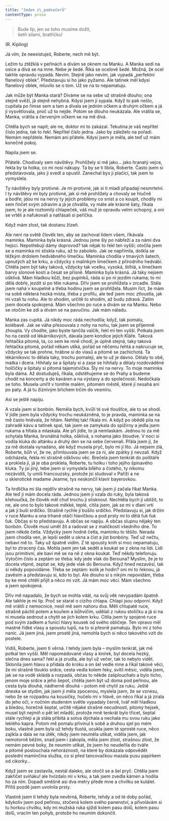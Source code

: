 ```yaml
---
title: "Jeden z\_podvečerů"
contentType: prose
---
```


> Bude líp, jen se toho musíme dožít,  
> šetři silami, bratříčku!

(R. Kipling)

Já vím, že neexistuješ, Roberte, nech mě být.

Ležím tu ztěžklá v peřinách a dívám se oknem na Manku. A Manka sedí na osice a dívá se na mne. Nebe je šedé. Říká se ocelově šedé. Možná, že ocel takhle opravdu vypadá. Nevím. Stejně jako nevím, jak vypadá „perfektní flanelový oblek“. Představuju si ho jako pyžamo. Ale tatínek měl kdysi flanelový oblek, mluvilo se o tom. Už se na to nepamatuju.

Jak může být Manka stará? Díváme se na sebe už strašně dlouho; ona stejně svěží, já stejně nehybná. Kdysi jsem jí sypala. Když to pak nešlo, cupitala po římse sem a tam a dívala se jedním očkem a druhým očkem a já jí vysvětlovala, proč už to nejde. Potom se dlouho neukázala. Ale vrátila se, Manka, vrátila a červeným očkem se na mě dívá.

Chtěla bych se napít; ale ne, doktor mi to zakázal. Tekutina je váš nepřítel číslo jedna, tak to řekl. Nepřítel číslo jedna. Jako by záleželo na pořadí. Nemám nepřátele. Nemám ani přátele. Kdysi jsem je měla, ale teď už mám konečně pokoj.

Napila jsem se.

Přátelé. Chodívaly sem návštěvy. Prohlížely si mě jako… jako hranatý vejce, řekla by ta holka, co mi nosí nákupy. Ta by se ti líbila, Roberte. Často jsem si představovala, jaks ji svedl a opustil. Zanechal bys ji plačící, tak jsem to vymyslela.

Ty návštěvy byly protivné. Je mi protivné, jak si ti mladí připadají nesmrtelní. I ty návštěvy mi byly protivné, jak si mě prohlížely a chovaly se hlučně a bodře; jdou mi na nervy ty jejich problémy co sníst a co koupit, chodily mi sem řinčet svým zdravím a já je chválila, vy máte ale krásné šaty, říkala jsem, to je ale roztomilý chlapeček, váš muž je opravdu velmi schopný, a oni se vrtěli a nafukovali a natřásali si peříčka.

Když mám zlost, tak dostanu žízeň.

Ale není na světě člověk ten, aby se zachoval lidem všem, říkávala maminka. Maminka byla krásná. Jednou jsme šly po nábřeží a za námi dva hejsci. Nepotřebují dámy doprovod? tak nějak to řekl ten vyšší; otočila jsem se a maminka mi stiskla ruku, až to zabolelo. Jak se napřímila, dotkla se těžkým drdolem hedvábného límečku. Maminka chodila v tmavých šatech, upnutých až ke krku, a vždycky s malinkým límečkem z přírodního hedvábí. Chtěla jsem být taky taková, vždycky tak vcelku, vysoká, štíhlá, s límečkem barvy slonové kosti a česat se přísně. Maminka byla krásná. Já taky nejsem ošklivá. Mám hladkou kůži, bez pupínků, ráda si po ní jezdím rukama; to mi dělá dobře, jezdit si po těle rukama. Dřív jsem se prohlížela v zrcadle. Stála jsem nahá v koupelně a třeba hodinu jsem se prohlížela. Musím říct, že mám na sobě některá hezká místa, třeba z profilu, ale teď jsem moc ztloustla, jak mi vzali tu nohu. Ale to shodím, určitě to shodím, až budu zdravá. Zatím jsem docela spokojená. Mám všechno po ruce a dívám se na Manku. Nebo se otočím ke zdi a dívám se na pavučinu. Jak mám náladu.

Manka zas cupitá. Já nikdy moc ráda nechodila; když, tak pomalu, kolébavě. Jak se váha přesouvala z nohy na nohu, tak jsem se příjemně zhoupla. Vy chodíte, jako byste tančila valčík, řekl mi ten vyšší. Potkala jsem ho na cestě od lékárníkových, dávala jsem kondice jejich Kláře. Taková řehtačka pitomá, ta, co sem ke mně chodí, je úplně stejná, taky taková řehtačka pitomá, pořád někam utíká, pořád se něčemu řehtá a nakrucuje se, vždycky se tak prohne, hrábne si do vlasů a pitomě se zachichotá. Ta lékárníkovic to dělala taky, trochu pomaleji, ale to už je dávno. Dělaly to obě, matka i dcera. Hihňaly se a špitaly si a zase se hihňaly a dělaly rozdováděné holčičky a špitaly si pitomá tajemstvíčka. Šly mi na nervy. To moje maminka byla dáma. Až dostuduješ, říkala, odstěhujeme se do Prahy a budeme chodit na koncerty a do kaváren a na výstavy a do společnosti. Nedočkala se toho. Musela umřít v tomhle malém, pitomém městě, které jí nesahá ani po paty. A já tu žíznivým břichem trčím do vesmíru.

Asi se ještě napiju.

A vzala jsem si bonbón. Neměla bych, kvůli té své tloušťce, ale to se shodí. V jídle jsem byla vždycky trochu neukázněná, to je pravda, maminka se na mě často hněvala, že hltám. Nehltej tak! říkala mi. A když po obědě pila na zahradě kávu a tatínek spal, tak jsem se zamykala do spižírny a jedla jsem rukama a hltala a mlaskala. Ale při jídle, to já nemlaskám. Jednou to za mě schytala Manka, brunátná holka, ošklivá, s nohama jako štoudve. V noci si vodila kluka do altánku a druhý den se na sebe červenali. Přála jsem jí, že za mě dostala vynadáno, ale když musela pryč, bylo mi jí líto. Já nejsem zlá, Roberte, bůh ví, že ne, přimlouvala jsem se za ni, ale zpátky ji nevzali. Když odcházela, řekla mi strašně ošklivou věc. Brečela jsem tenkrát do polštáře a proklela ji, já je oba proklela, Roberte, tu holku i toho jejího špinavého kluka. Ty jsi jiný, tebe jsem si vymyslela bílého a čistého, ty nikomu nezávidíš, ty umíš francouzsky, protože jsi studoval v Paříži a ne u sklerotické madame Jeanne, tys neskončil klavír bayerovkou.

Ta hrdlička mi šla nejdřív strašně na nervy, tak jsem jí začala říkat Manka. Ale teď ji mám docela ráda. Jednou jsem ji vzala do ruky, byla taková křehoučká, že člověk měl chuť trochu ji stisknout. Nechtěla bych jí ublížit, to ne, ale ono to bylo takové měkké, teplé, cítila jsem, jak se mi v dlani vrtí a jak jí buší srdíčko. Strašně rychle jí bušilo srdíčko. Představuju si, jak držím v ruce Manku a ona trhaně otáčí hlavičkou a pod prsty mi to dělá ťuk ťuk ťuk. Občas si to představuju. A občas se napiju. A občas slupnu nějaký ten bonbón. Člověk musí umět žít a radovat se z maličkostí všedního dne. To jsem někde četla. Vždycky jsem hodně četla, maminku to těšilo. Nerada jsem chodila ven, je lepší sedět u okna a číst a jíst bonbóny. Teď už nečtu, nebaví mě to. Taky už špatně vidím. Z té spousty knih si moc nepamatuju, byl to ztracený čas. Mohla jsem jen tak sedět a koukat se z okna na lidi. Lidi jsou primitivní, ale baví mě se na ně z okna koukat. Teď někdy telefonuju. Vytočím číslo a zeptám se třeba: kdy jede vlak do Berouna? Myslím, že je to docela vtipné, zeptat se, kdy jede vlak do Berouna. Když hned nezavěsí, tak si někdy popovídáme. Třeba se zeptám: kolik je hodin? oni mi to řeknou, já zavěsím a představuju si, kdo to byl. Ale dlouho si s nikým nepovídám, třeba by ke mně chtěli přijít a něco mi vzít. Já mám moc věcí. Mám všechno a jsem spokojená.

Dřív mě napadalo, že bych se mohla vdát, na svůj věk nevypadám špatně. Ale takhle je mi líp. Proč se starat o cizího chlapa. Chlapi jsou odporní. Když mě vrátili z nemocnice, nesli mě sem nahoru dva. Měli chlupaté ruce, strašně páchli potem a kouřem a bůhvíčím, udělali z rukou stoličku a já si na ni musela sednout a chytit se jich kolem krku. Cítila jsem ty spojené ruce pod svým zadkem a funící hlavy kousek od svého obličeje. Ten vpravo měl mastné řídké vlasy a spoustu lupů, na to si přesně pamatuju. Bylo mi z toho nanic. Já jsem jiná, jsem prostě jiná, nemohla bych si něco takového vzít do postele.

Vidíš, Roberte, jsem ti věrná. I tehdy jsem byla – myslím tenkrát, jak mě potkal ten vyšší. Měl napomádované vlasy a knírek, byl docela hezký, slečna dnes sama? řekl a já zrudla, ale byl už večer, tak to nebylo vidět. Sklonila jsem hlavu a přidala do kroku a on šel vedle mne a říkal takové věci, že mi strašně tlouklo srdce, cesta vedla kolem řeky, svítil měsíc, viděla jsem, jak se na vodě skládá a rozpadá, občas to někde zašplouchalo a bylo ticho, jenom moje srdce a jeho šepot, chtěla jsem být už doma pod peřinou, ale cesta byla dlouhá, nádherně dlouhá – potom mě chytil za ruku. Ještě dneska se stydím, jak jsem ji měla zpocenou, myslela jsem, že se vznesu, nebo že se rozpadnu na kousíčky, hučelo mi v hlavě, on něco říkal a já zírala do jeho očí, v nočním studeném světle vypadaly černě, tvář měl hladkou a bledou, horečně šeptal, určitě nějaké strašné necudnosti, pitomý hejsek, musel být nejmíň o pět let mladší, protože mně tenkrát bylo třicet, šeptal stále rychleji a já stála přibitá a sotva dýchala a nechala mu svou ruku jako leklého kapra. Potom mě pomalu přivinul k sobě a druhou sjel po mém boku, vlastně jsem byla už tehdy tlustá, ucukla jsem té sprosté ruce, něco zajíkla a dala se na útěk, nikdy jsem neuměla utíkat, viděla jsem, jak nemotorně běžím, snad jsem i zakopla, měla jsem zlost, strašnou zlost, že nemám pevné boky, že neumím utíkat, že jsem ho neudeřila do tváře a pitomě poslouchala nehoráznosti, na které by dokázala odpovědět poslední maminčina služka, co si před tancovačkou mazala pusu papírkem od cikorky…

Když jsem se zastavila, nestál daleko, ale otočil se a šel pryč. Chtěla jsem zakřičet sviňáku! ale hvízdalo mi v krku, a tak jsem zvedla kámen a hodila ho za ním. Dopadl směšně asi dva metry přede mne a chvilku se kutálel. Příliš pozdě jsem uvolnila prsty.

Vlastně jsem ti tehdy byla nevěrná, Roberte, tehdy a od té doby pořád, kdykoliv jsem pod peřinou, stočená kolem svého panenství, a přivolávám si tu horkou chvilku, kdy mi mužská ruka sjíždí kolem pasu dolů, kolem pasu dolů, vracím ten pohyb, protože ho neumím dokončit.
